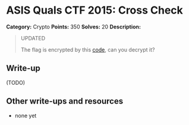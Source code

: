 # ASIS Quals CTF 2015: Cross Check

**Category:** Crypto
**Points:** 350
**Solves:** 20
**Description:**

> UPDATED
> 
> The flag is encrypted by this [code](http://tasks.asis-ctf.ir/cross_check_updated_617649d4300c2de16b436eca3ca5fb8a), can you decrypt it?

## Write-up

(TODO)

## Other write-ups and resources

* none yet
